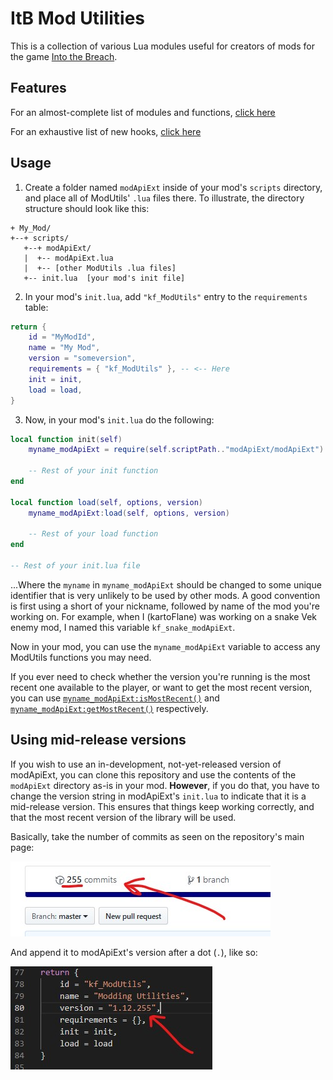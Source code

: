 # ItB Mod Utilities

This is a collection of various Lua modules useful for creators of mods for the game [Into the Breach](https://www.subsetgames.com/itb.html).


## Features

For an almost-complete list of modules and functions, [click here](docs.md)

For an exhaustive list of new hooks, [click here](hooks.md)


## Usage

1. Create a folder named `modApiExt` inside of your mod's `scripts` directory, and place all of ModUtils' `.lua` files there. To illustrate, the directory structure should look like this:

```
+ My_Mod/
+--+ scripts/
   +--+ modApiExt/
   |  +-- modApiExt.lua
   |  +-- [other ModUtils .lua files]
   +-- init.lua  [your mod's init file]
```

2. In your mod's `init.lua`, add `"kf_ModUtils"` entry to the `requirements` table:

```lua
return {
	id = "MyModId",
	name = "My Mod",
	version = "someversion",
	requirements = { "kf_ModUtils" }, -- <-- Here
	init = init,
	load = load,
}
```

3. Now, in your mod's `init.lua` do the following:

```lua
local function init(self)
	myname_modApiExt = require(self.scriptPath.."modApiExt/modApiExt"):init()

	-- Rest of your init function
end

local function load(self, options, version)
	myname_modApiExt:load(self, options, version)

	-- Rest of your load function
end

-- Rest of your init.lua file
```

...Where the `myname` in `myname_modApiExt` should be changed to some unique identifier that is very unlikely to be used by other mods. A good convention is first using a short of your nickname, followed by name of the mod you're working on. For example, when I (kartoFlane) was working on a snake Vek enemy mod, I named this variable `kf_snake_modApiExt`.

Now in your mod, you can use the `myname_modApiExt` variable to access any ModUtils functions you may need.

If you ever need to check whether the version you're running is the most recent one available to the player, or want to get the most recent version, you can use [`myname_modApiExt:isMostRecent()`](https://github.com/kartoFlane/ITB-ModUtils/blob/master/docs.md#modapiextismostrecent) and [`myname_modApiExt:getMostRecent()`](https://github.com/kartoFlane/ITB-ModUtils/blob/master/docs.md#modapiextgetmostrecent) respectively.


## Using mid-release versions

If you wish to use an in-development, not-yet-released version of modApiExt, you can clone this repository and use the contents of the `modApiExt` directory as-is in your mod.
**However**, if you do that, you have to change the version string in modApiExt's `init.lua` to indicate that it is a mid-release version. This ensures that things keep working correctly, and that the most recent version of the library will be used.

Basically, take the number of commits as seen on the repository's main page:

<img src="repository-resources/commit_count.jpg"/>

And append it to modApiExt's version after a dot (`.`), like so:

<img src="repository-resources/midrelease_versioning.jpg"/>
